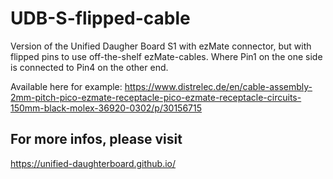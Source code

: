 # UDB-S-flipped-cable
Version of the Unified Daugher Board S1 with ezMate connector,
but with flipped pins to use off-the-shelf ezMate-cables. Where Pin1 on the one side is connected to Pin4 on the other end.

Available here for example:
https://www.distrelec.de/en/cable-assembly-2mm-pitch-pico-ezmate-receptacle-pico-ezmate-receptacle-circuits-150mm-black-molex-36920-0302/p/30156715

## For more infos, please visit
https://unified-daughterboard.github.io/

